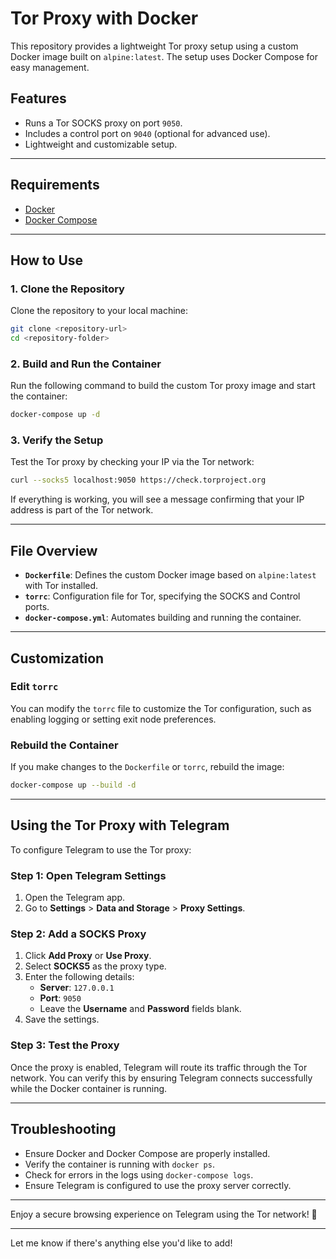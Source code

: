 # Tor Proxy with Docker

This repository provides a lightweight Tor proxy setup using a custom Docker image built on `alpine:latest`. The setup uses Docker Compose for easy management.

## Features
- Runs a Tor SOCKS proxy on port `9050`.
- Includes a control port on `9040` (optional for advanced use).
- Lightweight and customizable setup.

---

## Requirements
- [Docker](https://www.docker.com/)
- [Docker Compose](https://docs.docker.com/compose/)

---

## How to Use

### 1. Clone the Repository
Clone the repository to your local machine:
```bash
git clone <repository-url>
cd <repository-folder>
```

### 2. Build and Run the Container
Run the following command to build the custom Tor proxy image and start the container:
```bash
docker-compose up -d
```

### 3. Verify the Setup
Test the Tor proxy by checking your IP via the Tor network:
```bash
curl --socks5 localhost:9050 https://check.torproject.org
```

If everything is working, you will see a message confirming that your IP address is part of the Tor network.

---

## File Overview
- **`Dockerfile`**: Defines the custom Docker image based on `alpine:latest` with Tor installed.
- **`torrc`**: Configuration file for Tor, specifying the SOCKS and Control ports.
- **`docker-compose.yml`**: Automates building and running the container.

---

## Customization

### Edit `torrc`
You can modify the `torrc` file to customize the Tor configuration, such as enabling logging or setting exit node preferences.

### Rebuild the Container
If you make changes to the `Dockerfile` or `torrc`, rebuild the image:
```bash
docker-compose up --build -d
```

---

## Using the Tor Proxy with Telegram

To configure Telegram to use the Tor proxy:

### Step 1: Open Telegram Settings
1. Open the Telegram app.
2. Go to **Settings** > **Data and Storage** > **Proxy Settings**.

### Step 2: Add a SOCKS Proxy
1. Click **Add Proxy** or **Use Proxy**.
2. Select **SOCKS5** as the proxy type.
3. Enter the following details:
   - **Server**: `127.0.0.1`
   - **Port**: `9050`
   - Leave the **Username** and **Password** fields blank.
4. Save the settings.

### Step 3: Test the Proxy
Once the proxy is enabled, Telegram will route its traffic through the Tor network. You can verify this by ensuring Telegram connects successfully while the Docker container is running.

---

## Troubleshooting
- Ensure Docker and Docker Compose are properly installed.
- Verify the container is running with `docker ps`.
- Check for errors in the logs using `docker-compose logs`.
- Ensure Telegram is configured to use the proxy server correctly.

---

Enjoy a secure browsing experience on Telegram using the Tor network! 🚀

---

Let me know if there's anything else you'd like to add!